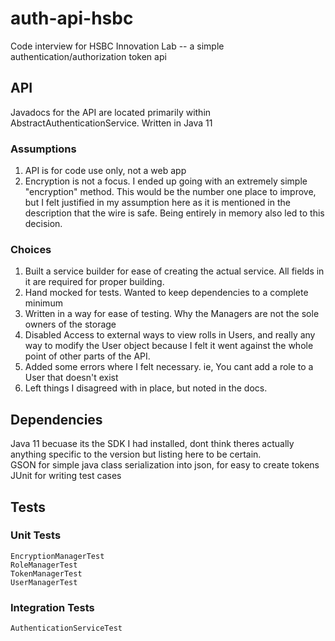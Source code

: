 # auth-api-hsbc
Code interview for HSBC Innovation Lab -- a simple authentication/authorization token api

## API
Javadocs for the API are located primarily within AbstractAuthenticationService. Written in Java 11
### Assumptions
1. API is for code use only, not a web app
2. Encryption is not a focus. I ended up going with an extremely simple "encryption" method. This would be the number one place to improve, but I felt justified in my assumption here as it is mentioned in the description that the wire is safe. Being entirely in memory also led to this decision.

### Choices
1. Built a service builder for ease of creating the actual service. All fields in it are required for proper building.
2. Hand mocked for tests. Wanted to keep dependencies to a complete minimum
3. Written in a way for ease of testing. Why the Managers are not the sole owners of the storage
4. Disabled Access to external ways to view rolls in Users, and really any way to modify the User object because I felt it went against the whole point of other parts of the API.
5. Added some errors where I felt necessary. ie, You cant add a role to a User that doesn't exist
6. Left things I disagreed with in place, but noted in the docs.
## Dependencies

Java 11 becuase its the SDK I had installed, dont think theres actually anything specific to the version but listing here to be certain. <br>
GSON for simple java class serialization into json, for easy to create tokens <br>
JUnit for writing test cases

## Tests

### Unit Tests
    
    EncryptionManagerTest
    RoleManagerTest
    TokenManagerTest
    UserManagerTest

### Integration Tests
    AuthenticationServiceTest
